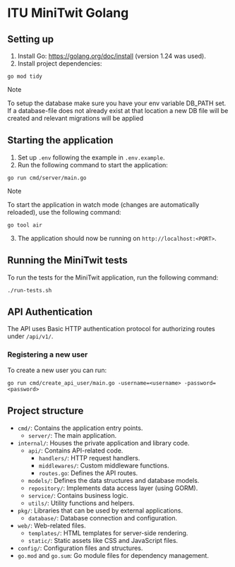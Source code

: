 # ITU MiniTwit Golang

## Setting up

1. Install Go: https://golang.org/doc/install (version 1.24 was used).
2. Install project dependencies:

```shell
go mod tidy
```

> [!NOTE]
> To setup the database make sure you have your env variable DB_PATH set. If a database-file does not already exist at
> that location a new DB file will be created and relevant migrations will be applied

## Starting the application

1. Set up `.env` following the example in `.env.example`.
2. Run the following command to start the application:

```shell
go run cmd/server/main.go
```

> [!NOTE]
> To start the application in watch mode (changes are automatically reloaded), use the following command:
> ```shell
> go tool air
> ```

3. The application should now be running on `http://localhost:<PORT>`.

## Running the MiniTwit tests

To run the tests for the MiniTwit application, run the following command:

```shell
./run-tests.sh
```

## API Authentication

The API uses Basic HTTP authentication protocol for authorizing routes under `/api/v1/`.

### Registering a new user

To create a new user you can run:

```shell
go run cmd/create_api_user/main.go -username=<username> -password=<password>
```

## Project structure

* `cmd/`: Contains the application entry points.
    * `server/`: The main application.
* `internal/`: Houses the private application and library code.
    * `api/`: Contains API-related code.
        * `handlers/`: HTTP request handlers.
        * `middlewares/`: Custom middleware functions.
        * `routes.go`: Defines the API routes.
    * `models/`: Defines the data structures and database models.
    * `repository/`: Implements data access layer (using GORM).
    * `service/`: Contains business logic.
    * `utils/`: Utility functions and helpers.
* `pkg/`: Libraries that can be used by external applications.
    * `database/`: Database connection and configuration.
* `web/`: Web-related files.
    * `templates/`: HTML templates for server-side rendering.
    * `static/`: Static assets like CSS and JavaScript files.
* `config/`: Configuration files and structures.
* `go.mod` and `go.sum`: Go module files for dependency management.